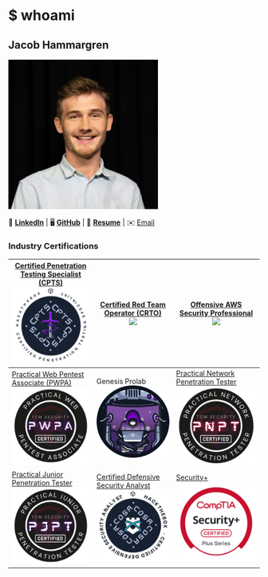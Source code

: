 # $ whoami
## Jacob Hammargren


![](assets/profile.jpg)




 **💼** **[LinkedIn](https://www.linkedin.com/in/jacob-hammargren)**       | 🖥️ **[GitHub](https://github.com/Jacob-Ham)**   | 📜 **[Resume](https://filedn.com/ltuwgrUJcIJFey0kD7kqPqj/JHammargren-Resume.pdf)**  | ✉️ [Email](mailto:jake@jacobh.io)

### Industry Certifications

| [Certified Penetration Testing Specialist (CPTS)](https://www.credly.com/badges/a2efda9c-8328-4426-a0ac-b6fef8f6abd8)<br>![](assets/oscpts.png)   | [Certified Red Team Operator (CRTO)](https://eu.badgr.com/public/assertions/Yb3KP9mETDe2qBJ5Ohy48g)<br>![](assets/crto.png)        | [Offensive AWS Security Professional](https://api.eu.badgr.io/public/assertions/H7DhW8vRSlGT3wzc9R_Nng?identity__email=jacobit.work%40gmail.com)<br>![](assets/oaws.png) |
| ------------------------------------------------------------------------------------------------------------------------------------------------- | ---------------------------------------------------------------------------------------------------------------------------------- | ------------------------------------------------------------------------------------------------------------------------------------------------------------------------ |
| [Practical Web Pentest Associate (PWPA)](https://certified.tcm-sec.com/ae66652b-7ec1-4405-a929-7446f8d34551#acc.OJqDV85p)<br>![](assets/pwpa.png) | Genesis Prolab<br>![](assets/genesis.png)                                                                                          | [Practical Network Penetration Tester](https://www.credential.net/0c3a1bec-3953-4575-bec3-91da26af2280)<br>![](assets/pnpt.png)                                          |
| [Practical Junior Penetration Tester](https://www.credential.net/09721c9c-5f0e-401a-9434-8813fd6f8362)<br>![](assets/pjpt.png)                    | [Certified Defensive Security Analyst](https://www.credly.com/badges/ffd1fcb7-f777-4089-a348-04e3a50116ae)<br>![](assets/cdsa.png) | [Security+](https://www.credly.com/badges/9d106f17-41ec-4f6c-9951-e91a7fee3954/public_url)<br>![](assets/secplus.png)                                                    |
